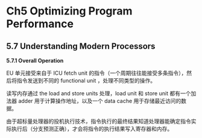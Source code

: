 # Ch5 Optimizing Program Performance

## 5.7 Understanding Modern Processors

**5.7.1 Overall Operation**

EU 单元接受来自于 ICU fetch unit 的指令（一个周期往往能接受多条指令），然后将指令发送到不同的 functional unit ，处理不同类型的操作。

读写内存通过 the load and store units 处理，load unit 和 store unit 都有一个加法器 adder 用于计算操作地址，以及一个 data cache 用于存储最近访问的数据。

由于超标量处理器的投机执行技术，指令执行的最终结果知道处理器能确定指令实际执行后（分支预测正确），才会将指令的执行结果写入寄存器和内存。


